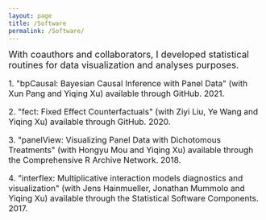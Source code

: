 ```yaml
---
layout: page
title: /Software
permalink: /Software/
---
```



<font size="4">
With coauthors and collaborators, I developed statistical routines for data visualization and analyses purposes.
</font>

<font size="3">
<p>
1. "bpCausal: Bayesian Causal Inference with Panel Data" (with Xun Pang and Yiqing Xu) available through GitHub. 2021.
</p>
</font>

<font size="3">
<p>
2. "fect: Fixed Effect Counterfactuals" (with Ziyi Liu, Ye Wang and Yiqing Xu) available through GitHub. 2020.
</p>
</font>

<font size="3">
<p>
3. "panelView: Visualizing Panel Data with Dichotomous Treatments" (with Hongyu Mou and Yiqing Xu) available through the Comprehensive R Archive Network. 2018.
</p>
</font>

<font size="3">
<p>
4. "interflex: Multiplicative interaction models diagnostics and visualization" (with Jens Hainmueller, Jonathan Mummolo and Yiqing Xu) available through the Statistical Software Components. 2017.
</p>
</font>



